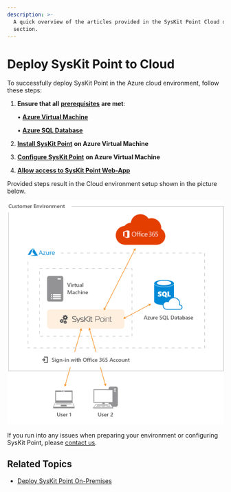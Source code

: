 ```yaml
---
description: >-
  A quick overview of the articles provided in the SysKit Point Cloud deployment
  section.
---
```


# Deploy SysKit Point to Cloud

To successfully deploy SysKit Point in the Azure cloud environment, follow these steps:

1. **Ensure that all** [**prerequisites**](prerequisites/) **are met**:

   • [**Azure Virtual Machine**](prerequisites/create-azure-vm.md)

   • [**Azure SQL Database**](prerequisites/create-azure-sql-database.md)

2. [**Install SysKit Point**](install-syskit-point-on-azure-vm.md) **on Azure Virtual Machine**
3. [**Configure SysKit Point**](configure-syskit-point-on-azure-vm.md) **on Azure Virtual Machine**   
4. [**Allow access to SysKit Point Web-App**](allow-access-to-syskit-point-web-app.md)

Provided steps result in the Cloud environment setup shown in the picture below.

![SysKit Point - Cloud Setup](../../.gitbook/assets/deploy-to-azure_architecture-diagram.png)

If you run into any issues when preparing your environment or configuring SysKit Point, please [contact us](https://www.syskit.com/contact-us/).

## Related Topics

* [Deploy SysKit Point On-Premises](../deploy-syskit-point-on-premises/)

